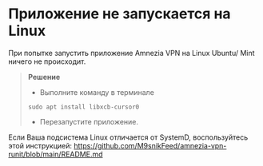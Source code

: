 # Приложение не запускается на Linux

При попытке запустить приложение Amnezia VPN на Linux Ubuntu/ Mint ничего не происходит.  

>**Решение**
> 
> - Выполните команду в терминале 
>~~~
>sudo apt install libxcb-cursor0
>~~~
> - Перезапустите приложение.


Если Ваша подсистема Linux отличается от SystemD,
воспользуйтесь этой инструкцией: https://github.com/M9snikFeed/amnezia-vpn-runit/blob/main/README.md 

